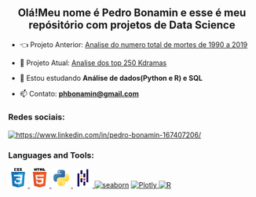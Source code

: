 <h2 align="center">Olá!Meu nome é Pedro Bonamin e esse é meu repósitório com projetos de Data Science </h2>

- 👈 Projeto Anterior: [Analise do numero total de mortes de 1990 a 2019](https://github.com/phbonamin/EDA_Analise_Total_de_Mortes_Mundial-1990-2019)

- 🔭 Projeto Atual: [Analise dos top 250 Kdramas](https://github.com/phbonamin/EDA_KDramas_Top_250)

- 🌱 Estou estudando **Análise de dados(Python e R) e SQL**

- 📫 Contato: **phbonamin@gmail.com**

<h3 align="left">Redes sociais:</h3>
<p align="left">
<a href="https://linkedin.com/in/https://www.linkedin.com/in/pedro-bonamin-167407206/" target="blank"><img align="center" src="https://raw.githubusercontent.com/rahuldkjain/github-profile-readme-generator/master/src/images/icons/Social/linked-in-alt.svg" alt="https://www.linkedin.com/in/pedro-bonamin-167407206/" height="30" width="40" /></a>
</p>
</p>

<h3 align="left">Languages and Tools:</h3>
<p align="left"> <a href="https://www.w3schools.com/css/" target="_blank" rel="noreferrer"> <img src="https://raw.githubusercontent.com/devicons/devicon/master/icons/css3/css3-original-wordmark.svg" alt="css3" width="40" height="40"/> </a> <a href="https://www.w3.org/html/" target="_blank" rel="noreferrer"> <img src="https://raw.githubusercontent.com/devicons/devicon/master/icons/html5/html5-original-wordmark.svg" alt="html5" width="40" height="40"/> </a> <a href="https://www.python.org" target="_blank" rel="noreferrer"> <img src="https://raw.githubusercontent.com/devicons/devicon/master/icons/python/python-original.svg" alt="python" width="40" height="40"/>  <a href="https://pandas.pydata.org/" target="_blank" rel="noreferrer"> <img src="https://raw.githubusercontent.com/devicons/devicon/2ae2a900d2f041da66e950e4d48052658d850630/icons/pandas/pandas-original.svg" alt="pandas" width="40" height="40"/> </a> </a> <a href="https://seaborn.pydata.org/" target="_blank" rel="noreferrer"> <img src="https://seaborn.pydata.org/_images/logo-mark-lightbg.svg" alt="seaborn" width="40" height="40"/></a> <a href="https://plotly.com/python/" target="_blank" rel="noreferrer"> <img src="https://images.plot.ly/logo/new-branding/plotly-logomark.png" alt="Plotly" width="40" height="40"/>  <a href="https://www.r-project.org/" target="_blank" rel="noreferrer"> <img src="https://www.logo.wine/a/logo/R_(programming_language)/R_(programming_language)-Logo.wine.svg" alt="R" width="40" height="40"/>  </p>

  
  
